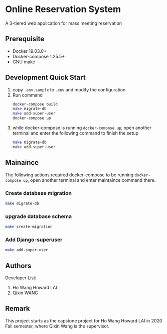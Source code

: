 Online Reservation System
====================

A 3-tiered web application for mass meeting reservation 

## Prerequisite

- Docker 19.03.0+
- Docker-compose 1.25.5+
- GNU make

## Development Quick Start

1. copy `.env.sample` to `.env` and modify the configuration. 
2. Run command 
   ```sh
   docker-compose build
   make migrate-db
   make add-super-user
   docker-compose up
   ```
3. while docker-compose is running ```docker-compose up```, open another terminal and enter the following command to finish the setup
   ```sh
   make migrate-db
   make add-super-user   
   ```

## Mainaince
The following actions required docker-compose to be running ```docker-compose up```,
open another terminal and enter maintaince command there.

### Create database migration

```sh
make migrate-db
```

### upgrade database schema

```sh
make create-migration
```

### Add Django-superuser

```sh
make add-super-user
```

## Authors

Developer List:
1. Ho Wang Howard LAI
2. Qixin WANG

## Remark
This project starts as the capstone project for Ho Wang Howard LAI in 2020 Fall semester,
where Qixin Wang is the supervisor. 
